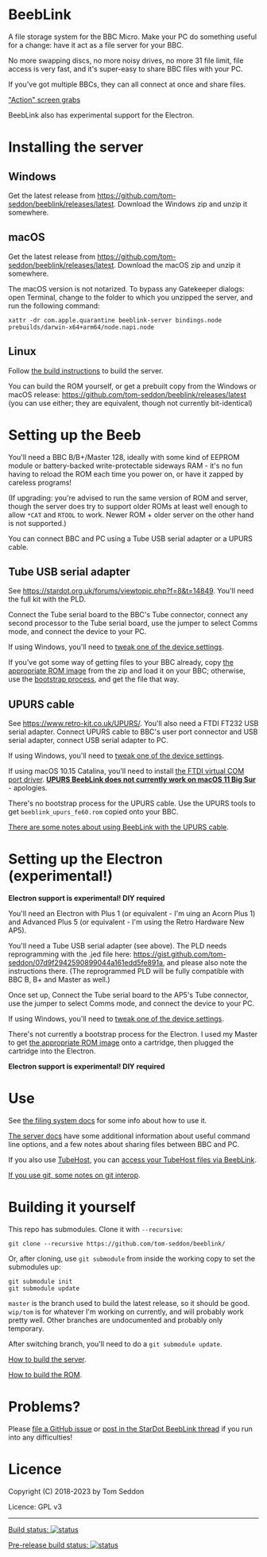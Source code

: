 # BeebLink

A file storage system for the BBC Micro. Make your PC do something
useful for a change: have it act as a file server for your BBC.

No more swapping discs, no more noisy drives, no more 31 file limit,
file access is very fast, and it's super-easy to share BBC files with
your PC.

If you've got multiple BBCs, they can all connect at once and share
files.

["Action" screen grabs](./docs/screens.md)

BeebLink also has experimental support for the Electron.

# Installing the server

## Windows

Get the latest release from
https://github.com/tom-seddon/beeblink/releases/latest. Download the
Windows zip and unzip it somewhere.

## macOS

Get the latest release from
https://github.com/tom-seddon/beeblink/releases/latest. Download the
macOS zip and unzip it somewhere.

The macOS version is not notarized. To bypass any Gatekeeper dialogs:
open Terminal, change to the folder to which you unzipped the server,
and run the following command:

    xattr -dr com.apple.quarantine beeblink-server bindings.node prebuilds/darwin-x64+arm64/node.napi.node

## Linux

Follow [the build instructions](#building-it-yourself) to build the
server.

You can build the ROM yourself, or get a prebuilt copy from the
Windows or macOS release:
https://github.com/tom-seddon/beeblink/releases/latest (you can use
either; they are equivalent, though not currently bit-identical)

# Setting up the Beeb

You'll need a BBC B/B+/Master 128, ideally with some kind of EEPROM
module or battery-backed write-protectable sideways RAM - it's no fun
having to reload the ROM each time you power on, or have it zapped by
careless programs!

(If upgrading: you're advised to run the same version of ROM and
server, though the server does try to support older ROMs at least well
enough to allow `*CAT` and `RTOOL` to work. Newer ROM + older server
on the other hand is not supported.)

You can connect BBC and PC using a Tube USB serial adapter or a UPURS
cable.

## Tube USB serial adapter

See https://stardot.org.uk/forums/viewtopic.php?f=8&t=14849. You'll
need the full kit with the PLD.

Connect the Tube serial board to the BBC's Tube connector, connect any
second processor to the Tube serial board, use the jumper to select
Comms mode, and connect the device to your PC.

If using Windows, you'll need to
[tweak one of the device settings](./docs/ftdi_latency_timer.md).

If you've got some way of getting files to your BBC already, copy
[the appropriate ROM image](./docs/tube_serial_roms.md) from the zip
and load it on your BBC; otherwise, use the
[bootstrap process](./docs/bootstrap.md), and get the file that way.

## UPURS cable

See https://www.retro-kit.co.uk/UPURS/. You'll also need a FTDI FT232
USB serial adapter. Connect UPURS cable to BBC's user port connector
and USB serial adapter, connect USB serial adapter to PC.

If using Windows, you'll need to
[tweak one of the device settings](./docs/ftdi_latency_timer.md).

If using macOS 10.15 Catalina, you'll need to install
[the FTDI virtual COM port driver](https://www.ftdichip.com/Drivers/VCP.htm).
[**UPURS BeebLink does not currently work on macOS 11 Big Sur**](https://github.com/tom-seddon/beeblink/issues/79) -
apologies.

There's no bootstrap process for the UPURS cable. Use the UPURS tools
to get `beeblink_upurs_fe60.rom` copied onto your BBC.

[There are some notes about using BeebLink with the UPURS cable](./docs/upurs.md).

# Setting up the Electron (experimental!)

**Electron support is experimental! DIY required**

You'll need an Electron with Plus 1 (or equivalent - I'm uing an Acorn
Plus 1) and Advanced Plus 5 (or equivalent - I'm using the Retro
Hardware New AP5).

You'll need a Tube USB serial adapter (see above). The PLD needs
reprogramming with the .jed file here:
https://gist.github.com/tom-seddon/07d9f2942590899044a161edd5fe891a,
and please also note the instructions there. (The reprogrammed PLD
will be fully compatible with BBC B, B+ and Master as well.)

Once set up, Connect the Tube serial board to the AP5's Tube
connector, use the jumper to select Comms mode, and connect the device
to your PC.

If using Windows, you'll need to
[tweak one of the device settings](./docs/ftdi_latency_timer.md).

There's not currently a bootstrap process for the Electron. I used my
Master to get [the appropriate ROM image](./docs/tube_serial_roms.md)
onto a cartridge, then plugged the cartridge into the Electron.

**Electron support is experimental! DIY required**

# Use

See [the filing system docs](./docs/fs.md) for some info about how to
use it.

[The server docs](./docs/server.md) have some additional information
about useful command line options, and a few notes about sharing files
between BBC and PC.

If you also use [TubeHost](https://github.com/sweharris/TubeHost), you
can [access your TubeHost files via BeebLink](./docs/tubehost.md).

[If you use git, some notes on git interop](./docs/git.md).

# Building it yourself

This repo has submodules. Clone it with `--recursive`:

	git clone --recursive https://github.com/tom-seddon/beeblink/

Or, after cloning, use `git submodule` from inside the working copy to
set the submodules up:

	git submodule init
	git submodule update
	
`master` is the branch used to build the latest release, so it should
be good. `wip/tom` is for whatever I'm working on currently, and will
probably work pretty well. Other branches are undocumented and
probably only temporary.

After switching branch, you'll need to do a `git submodule update`.

[How to build the server](./docs/build-server.md).

[How to build the ROM](./docs/build-rom.md).

# Problems?

Please
[file a GitHub issue](https://github.com/tom-seddon/beeblink/issues)
or
[post in the StarDot BeebLink thread](https://stardot.org.uk/forums/viewtopic.php?f=53&t=15605)
if you run into any difficulties!

# Licence

Copyright (C) 2018-2023 by Tom Seddon

Licence: GPL v3

-----

[Build status: ![status](https://ci.appveyor.com/api/projects/status/ubldrfvsg04smo50/branch/master?svg=true)](https://ci.appveyor.com/project/tom-seddon/beeblink/branch/master)

[Pre-release build status: ![status](https://ci.appveyor.com/api/projects/status/ubldrfvsg04smo50/branch/wip/tom?svg=true)](https://ci.appveyor.com/project/tom-seddon/beeblink/branch/wip/tom)
